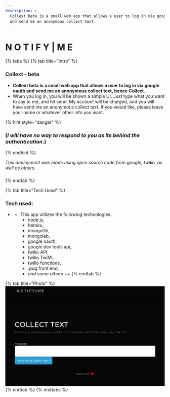 ```yaml
---
description: >-
  Collext beta is a small web app that allows a user to log in via google oauth
  and send me an anonymous collect text.
---
```


# N O T I F Y \| M E

{% tabs %}
{% tab title="Intro" %}
### Collext - beta

* **Collext beta is a small web app that allows a user to log in via google oauth and send me an anonymous collect text, hence Collext.**
* When you log in, you will be shown a simple UI. Just type what you want to say to me, and hit send. My account will be charged, and you will have send me an anonymous collect text. If you would like, please leave your name or whatever other info you want. 

{% hint style="danger" %}
### \(_I will have no way to respond to you as its behind the authentication._\)
{% endhint %}

_This deployment was made using open source code from google, twilio, as well as others._

### 
{% endtab %}

{% tab title="Tech Used" %}
### Tech used:

* * This app utilizes the following technologies:
    * node.js, 
    * heroku, 
    * mongoDb, 
    * mongolab, 
    * google oauth, 
    * google dev tools api, 
    * twilio API, 
    * twilio TwiMl, 
    * twilio functions, 
    * .pug front end,
    * _and_ some others ++
{% endtab %}

{% tab title="Photo" %}
![](.gitbook/assets/capture.PNG)
{% endtab %}
{% endtabs %}

